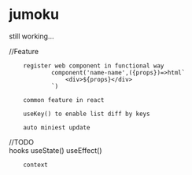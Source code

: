 # jumoku
still working...

//Feature
        
        register web component in functional way 
                component('name-name',({props})=>html`
                    <div>${props}</div>
                `)

        common feature in react

        useKey() to enable list diff by keys

        auto miniest update


//TODO  
        hooks   useState()
                useEffect() 
        
        context 